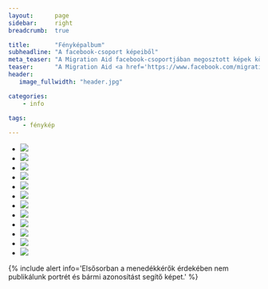 ```yaml
---
layout:      page
sidebar:     right
breadcrumb:  true

title:       "Fényképalbum"
subheadline: "A facebook-csoport képeiből"
meta_teaser: "A Migration Aid facebook-csoportjában megosztott képek közül válogatunk."
teaser:      "A Migration Aid <a href='https://www.facebook.com/migrationaidhungary'>facebook-csoportjában</a> megosztott képek közül válogatunk."
header:
   image_fullwidth: "header.jpg"

categories:
    - info

tags:
    - fénykép
---
```

<ul class="clearing-thumbs small-block-grid-3" data-clearing>
  <li><a href="{{ site.url }}/images/fenykepalbum/szudani-auto.jpg"><img  data-caption="menedékkérők segítenek bajba jutott Migration Aid segítőn." class="th" src="{{ site.url }}/images/fenykepalbum/szudani-auto.jpg"></a></li>
  <li><a href="{{ site.url }}/images/fenykepalbum/tesco.jpg"><img  data-caption="Tescos szállítmányok a Mozsár utcába, 2015.07.14, köszönjük! " class="th" src="{{ site.url }}/images/fenykepalbum/tesco.jpg"></a></li>
  <li><a href="{{ site.url }}/images/fenykepalbum/11013100_432769040258681_786776435316799466_n.jpg"><img  data-caption="{{ site.url }}" class="th" src="{{ site.url }}/images/fenykepalbum/11013100_432769040258681_786776435316799466_n.jpg"></a></li>
  <li><a href="{{ site.url }}/images/fenykepalbum/11222305_432769060258679_788363300736093969_n.jpg"><img  data-caption="{{ site.url }}" class="th" src="{{ site.url }}/images/fenykepalbum/11222305_432769060258679_788363300736093969_n.jpg"></a></li>
  <li><a href="{{ site.url }}/images/fenykepalbum/11251216_433547423514176_7461326487013615328_n.jpg"><img  data-caption="{{ site.url }}" class="th" src="/images/fenykepalbum/11251216_433547423514176_7461326487013615328_n.jpg"></a></li>
  <li><a href="{{ site.url }}/images/fenykepalbum/11542081_432769110258674_4766558955933792071_n.jpg"><img  data-caption="{{ site.url }}" class="th" src="{{ site.url }}/images/fenykepalbum/11542081_432769110258674_4766558955933792071_n.jpg"></a></li>
  <li><a href="{{ site.url }}/images/fenykepalbum/11666257_432691633599755_9119108585031367156_n.jpg"><img  data-caption="{{ site.url }}" class="th" src="{{ site.url }}/images/fenykepalbum/11666257_432691633599755_9119108585031367156_n.jpg"></a></li>
  <li><a href="{{ site.url }}/images/fenykepalbum/11700864_433547426847509_3326710364897523936_n.jpg"><img  data-caption="{{ site.url }}" class="th" src="{{ site.url }}/images/fenykepalbum/11700864_433547426847509_3326710364897523936_n.jpg"></a></li>
  <li><a href="{{ site.url }}/images/fenykepalbum/11707495_433547416847510_2624323640464172687_n.jpg"><img  data-caption="{{ site.url }}" class="th" src="{{ site.url }}/images/fenykepalbum/11707495_433547416847510_2624323640464172687_n.jpg"></a></li>
  <li><a href="{{ site.url }}/images/fenykepalbum/11709491_433288570206728_1106966561491838342_n.jpg"><img  data-caption="{{ site.url }}" class="th" src="{{ site.url }}/images/fenykepalbum/11709491_433288570206728_1106966561491838342_n.jpg"></a></li>
  <li><a href="{{ site.url }}/images/fenykepalbum/11742901_433289710206614_7872118712604355046_n.jpg"><img  data-caption="{{ site.url }}" class="th" src="{{ site.url }}/images/fenykepalbum/11742901_433289710206614_7872118712604355046_n.jpg"></a></li>
  <li><a href="{{ site.url }}/images/fenykepalbum/11745545_433404536861798_5018917902285212398_n.jpg"><img  data-caption="{{ site.url }}" class="th" src="{{ site.url }}/images/fenykepalbum/11745545_433404536861798_5018917902285212398_n.jpg"></a></li>
</ul>

{% include alert info='Elsősorban a menedékkérők érdekében nem publikálunk portrét és bármi azonosítást segítő képet.' %}
